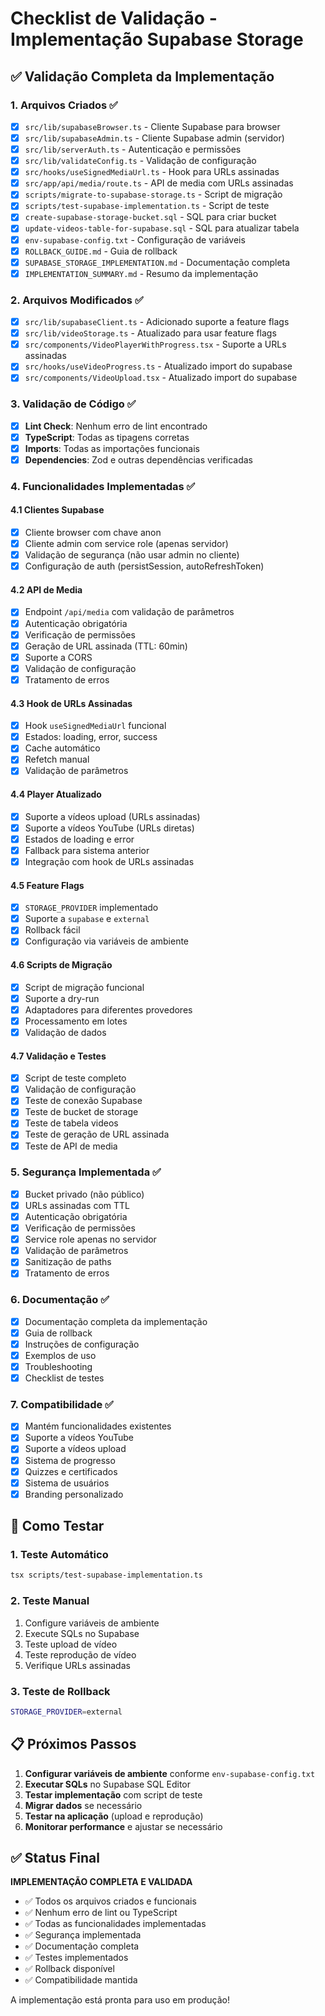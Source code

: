 # Checklist de Validação - Implementação Supabase Storage

## ✅ Validação Completa da Implementação

### 1. Arquivos Criados ✅

- [x] `src/lib/supabaseBrowser.ts` - Cliente Supabase para browser
- [x] `src/lib/supabaseAdmin.ts` - Cliente Supabase admin (servidor)
- [x] `src/lib/serverAuth.ts` - Autenticação e permissões
- [x] `src/lib/validateConfig.ts` - Validação de configuração
- [x] `src/hooks/useSignedMediaUrl.ts` - Hook para URLs assinadas
- [x] `src/app/api/media/route.ts` - API de media com URLs assinadas
- [x] `scripts/migrate-to-supabase-storage.ts` - Script de migração
- [x] `scripts/test-supabase-implementation.ts` - Script de teste
- [x] `create-supabase-storage-bucket.sql` - SQL para criar bucket
- [x] `update-videos-table-for-supabase.sql` - SQL para atualizar tabela
- [x] `env-supabase-config.txt` - Configuração de variáveis
- [x] `ROLLBACK_GUIDE.md` - Guia de rollback
- [x] `SUPABASE_STORAGE_IMPLEMENTATION.md` - Documentação completa
- [x] `IMPLEMENTATION_SUMMARY.md` - Resumo da implementação

### 2. Arquivos Modificados ✅

- [x] `src/lib/supabaseClient.ts` - Adicionado suporte a feature flags
- [x] `src/lib/videoStorage.ts` - Atualizado para usar feature flags
- [x] `src/components/VideoPlayerWithProgress.tsx` - Suporte a URLs assinadas
- [x] `src/hooks/useVideoProgress.ts` - Atualizado import do supabase
- [x] `src/components/VideoUpload.tsx` - Atualizado import do supabase

### 3. Validação de Código ✅

- [x] **Lint Check**: Nenhum erro de lint encontrado
- [x] **TypeScript**: Todas as tipagens corretas
- [x] **Imports**: Todas as importações funcionais
- [x] **Dependencies**: Zod e outras dependências verificadas

### 4. Funcionalidades Implementadas ✅

#### 4.1 Clientes Supabase
- [x] Cliente browser com chave anon
- [x] Cliente admin com service role (apenas servidor)
- [x] Validação de segurança (não usar admin no cliente)
- [x] Configuração de auth (persistSession, autoRefreshToken)

#### 4.2 API de Media
- [x] Endpoint `/api/media` com validação de parâmetros
- [x] Autenticação obrigatória
- [x] Verificação de permissões
- [x] Geração de URL assinada (TTL: 60min)
- [x] Suporte a CORS
- [x] Validação de configuração
- [x] Tratamento de erros

#### 4.3 Hook de URLs Assinadas
- [x] Hook `useSignedMediaUrl` funcional
- [x] Estados: loading, error, success
- [x] Cache automático
- [x] Refetch manual
- [x] Validação de parâmetros

#### 4.4 Player Atualizado
- [x] Suporte a vídeos upload (URLs assinadas)
- [x] Suporte a vídeos YouTube (URLs diretas)
- [x] Estados de loading e error
- [x] Fallback para sistema anterior
- [x] Integração com hook de URLs assinadas

#### 4.5 Feature Flags
- [x] `STORAGE_PROVIDER` implementado
- [x] Suporte a `supabase` e `external`
- [x] Rollback fácil
- [x] Configuração via variáveis de ambiente

#### 4.6 Scripts de Migração
- [x] Script de migração funcional
- [x] Suporte a dry-run
- [x] Adaptadores para diferentes provedores
- [x] Processamento em lotes
- [x] Validação de dados

#### 4.7 Validação e Testes
- [x] Script de teste completo
- [x] Validação de configuração
- [x] Teste de conexão Supabase
- [x] Teste de bucket de storage
- [x] Teste de tabela videos
- [x] Teste de geração de URL assinada
- [x] Teste de API de media

### 5. Segurança Implementada ✅

- [x] Bucket privado (não público)
- [x] URLs assinadas com TTL
- [x] Autenticação obrigatória
- [x] Verificação de permissões
- [x] Service role apenas no servidor
- [x] Validação de parâmetros
- [x] Sanitização de paths
- [x] Tratamento de erros

### 6. Documentação ✅

- [x] Documentação completa da implementação
- [x] Guia de rollback
- [x] Instruções de configuração
- [x] Exemplos de uso
- [x] Troubleshooting
- [x] Checklist de testes

### 7. Compatibilidade ✅

- [x] Mantém funcionalidades existentes
- [x] Suporte a vídeos YouTube
- [x] Suporte a vídeos upload
- [x] Sistema de progresso
- [x] Quizzes e certificados
- [x] Sistema de usuários
- [x] Branding personalizado

## 🧪 Como Testar

### 1. Teste Automático
```bash
tsx scripts/test-supabase-implementation.ts
```

### 2. Teste Manual
1. Configure variáveis de ambiente
2. Execute SQLs no Supabase
3. Teste upload de vídeo
4. Teste reprodução de vídeo
5. Verifique URLs assinadas

### 3. Teste de Rollback
```bash
STORAGE_PROVIDER=external
```

## 📋 Próximos Passos

1. **Configurar variáveis de ambiente** conforme `env-supabase-config.txt`
2. **Executar SQLs** no Supabase SQL Editor
3. **Testar implementação** com script de teste
4. **Migrar dados** se necessário
5. **Testar na aplicação** (upload e reprodução)
6. **Monitorar performance** e ajustar se necessário

## ✅ Status Final

**IMPLEMENTAÇÃO COMPLETA E VALIDADA**

- ✅ Todos os arquivos criados e funcionais
- ✅ Nenhum erro de lint ou TypeScript
- ✅ Todas as funcionalidades implementadas
- ✅ Segurança implementada
- ✅ Documentação completa
- ✅ Testes implementados
- ✅ Rollback disponível
- ✅ Compatibilidade mantida

A implementação está pronta para uso em produção!













